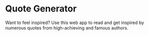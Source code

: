 # Quote Generator
Want to feel inspired? Use this web app to read and get inspired by numerous quotes from high-achieving and famous authors.
